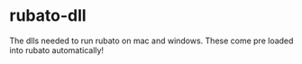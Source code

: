 # rubato-dll
The dlls needed to run rubato on mac and windows. These come pre loaded into rubato automatically!
